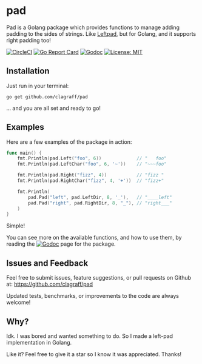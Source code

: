 # pad
Pad is a Golang package which provides functions to manage adding padding to 
the sides of strings. Like [Leftpad](https://www.npmjs.com/package/left-pad), 
but for Golang, and it supports right padding too!

[![CircleCI](https://circleci.com/gh/clagraff/pad/tree/master.svg?style=svg)](https://circleci.com/gh/clagraff/pad/tree/master)
[![Go Report Card](https://goreportcard.com/badge/github.com/clagraff/pad)](https://goreportcard.com/report/github.com/clagraff/pad)
[![Godoc](https://camo.githubusercontent.com/994c4dfb011a5952ca63171965089d673f8bc142/68747470733a2f2f676f646f632e6f72672f6769746875622e636f6d2f756e69706c616365732f636172626f6e3f7374617475732e737667)](https://godoc.org/github.com/clagraff/pad)
[![License: MIT](https://img.shields.io/badge/License-MIT-blue.svg)](https://opensource.org/licenses/MIT)

## Installation
Just run in your terminal:

```
go get github.com/clagraff/pad
```

... and you are all set and ready to go!

## Examples
Here are a few examples of the package in action:

```go
func main() {
    fmt.Println(pad.Left("foo", 6))             // "   foo"
    fmt.Println(pad.LeftChar("foo", 6, '~'))    // "~~~foo"

    fmt.Println(pad.Right("fizz", 4))           // "fizz "
    fmt.Println(pad.RightChar("fizz", 4, '+'))  // "fizz+"

    fmt.Println(
        pad.Pad("left", pad.LeftDir, 8, '_'),   // "____left"
        pad.Pad("right", pad.RightDir, 8, "_"), // "right___"
    )
}
```

Simple!

You can see more on the available functions, and how to use them, by reading the 
[![Godoc](https://camo.githubusercontent.com/994c4dfb011a5952ca63171965089d673f8bc142/68747470733a2f2f676f646f632e6f72672f6769746875622e636f6d2f756e69706c616365732f636172626f6e3f7374617475732e737667)](https://godoc.org/github.com/clagraff/pad) page for the package.


## Issues and Feedback
Feel free to submit issues, feature suggestions, or pull requests on Github
at: https://github.com/clagraff/pad

Updated tests, benchmarks, or improvements to the code are always welcome!

## Why?
Idk. I was bored and wanted something to do. So I made a left-pad implementation
in Golang.

Like it? Feel free to give it a star so I know it was appreciated. Thanks!
